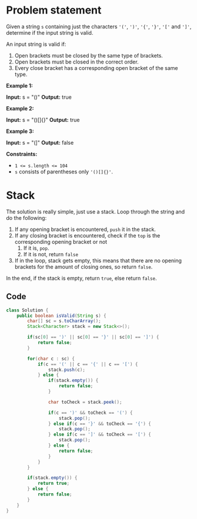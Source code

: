 # Problem statement

Given a string `s` containing just the characters `'('`, `')'`, `'{'`, `'}'`, `'['` and `']'`, determine if the input string is valid.

An input string is valid if:

1. Open brackets must be closed by the same type of brackets.
2. Open brackets must be closed in the correct order.
3. Every close bracket has a corresponding open bracket of the same type.

**Example 1:**

**Input:** s = "()"
**Output:** true

**Example 2:**

**Input:** s = "()\[]{}"
**Output:** true

**Example 3:**

**Input:** s = "(]"
**Output:** false

**Constraints:**

- `1 <= s.length <= 104`
- `s` consists of parentheses only `'()[]{}'`.

# Stack

The solution is really simple, just use a stack. Loop through the string and do the following:

1. If any opening bracket is encountered, `push` it in the stack.
2. If any closing bracket is encountered, check if the `top` is the corresponding opening bracket or not
	1. If it is, `pop`.
	2. If it is not, return `false`
3. If in the loop, stack gets empty, this means that there are no opening brackets for the amount of closing ones, so return `false`.

In the end, if the stack is empty, return `true`, else return `false`.

## Code

```java
class Solution {
    public boolean isValid(String s) {
        char[] sc = s.toCharArray();
        Stack<Character> stack = new Stack<>();

        if(sc[0] == ')' || sc[0] == '}' || sc[0] == ']') {
            return false;
        }

        for(char c : sc) {
            if(c == '(' || c == '{' || c == '[') {
                stack.push(c);
            } else {
                if(stack.empty()) {
                    return false;
                }

                char toCheck = stack.peek();

                if(c == ')' && toCheck == '(') {
                    stack.pop();
                } else if(c == '}' && toCheck == '{') {
                    stack.pop();
                } else if(c == ']' && toCheck == '[') {
                    stack.pop();
                } else {
                    return false;
                }
            }
        }

        if(stack.empty()) {
            return true;
        } else {
            return false;
        }
    }
}
```